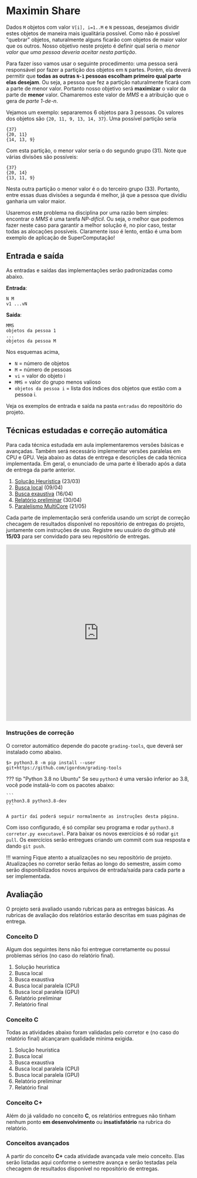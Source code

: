 # Maximin Share

Dados `M` objetos com valor `V[i], i=1..M` e `N` pessoas, desejamos dividir estes objetos de maneira mais igualitária possível. Como não é possível "quebrar" objetos, naturalmente alguns ficarão com objetos de maior valor que os outros. Nosso objetivo neste projeto é definir qual seria o *menor valor que uma pessoa deveria aceitar nesta partição*.

Para fazer isso vamos usar o seguinte procedimento: uma pessoa será responsável por fazer a partição dos objetos em `N` partes. Porém, ela deverá permitir que **todas as outras `N-1` pessoas escolham primeiro qual parte elas desejam**. Ou seja, a pessoa que fez a partição naturalmente ficará com a parte de menor valor. Portanto nosso objetivo será **maximizar** o valor da parte de **menor** valor. Chamaremos este valor de *MMS* e a atribuição que o gera de *parte 1-de-n*.

Vejamos um exemplo: separaremos 6 objetos para 3 pessoas. Os valores dos objetos são `{20, 11, 9, 13, 14, 37}`. Uma possível partição seria

```
{37}
{20, 11}
{14, 13, 9}
```

Com esta partição, o menor valor seria o do segundo grupo (31). Note que várias divisões são possíveis:

```
{37}
{20, 14}
{13, 11, 9}
```

Nesta outra partição o menor valor é o do terceiro grupo (33). Portanto, entre essas duas divisões a segunda é melhor, já que a pessoa que dividiu ganharia um valor maior.

Usaremos este problema na disciplina por uma razão bem simples: encontrar o *MMS* é uma tarefa *NP-difícil*. Ou seja, o melhor que podemos fazer neste caso para garantir a melhor solução é, no pior caso, testar todas as alocações possíveis. Claramente isso é lento, então é uma bom exemplo de aplicação de SuperComputação!

## Entrada e saída

As entradas e saídas das implementações serão padronizadas como abaixo.

**Entrada**:

```
N M
v1 ...vN
```

**Saída**:

```
MMS
objetos da pessoa 1
...
objetos da pessoa M
```

Nos esquemas acima,

* `N` = número de objetos
* `M` = número de pessoas
* `vi` = valor do objeto i
* `MMS` = valor do grupo menos valioso
* `objetos da pessoa i` = lista dos índices dos objetos que estão com a pessoa i.

Veja os exemplos de entrada e saída na pasta `entradas` do repositório do projeto.


## Técnicas estudadas e correção automática

Para cada técnica estudada em aula implementaremos versões básicas e avançadas. Também será necessário implementar versões paralelas em CPU e GPU. Veja abaixo as datas de entrega e descrições de cada técnica implementada. Em geral, o enunciado de uma parte é liberado após a data de entrega da parte anterior.

1. [Solução Heurística](heuristico) (23/03)
2. [Busca local](busca-local) (09/04)
3. [Busca exaustiva](busca-exaustiva) (16/04)
4. [Relatório preliminar](relatorio-1) (30/04)
5. [Paralelismo MultiCore](paralelismo-multicore) (21/05)

Cada parte de implementação será conferida usando um script de correção checagem de resultados disponível no repositório de entregas do projeto, juntamente com instruções de uso. Registre seu usuário do github até **15/03** para ser convidado para seu repositório de entregas.

<iframe width="640px" height= "480px" src= "https://forms.office.com/Pages/ResponsePage.aspx?id=wKZwY5B7CUe9blnCjt6DO36bxJ3XetxChDUDKdweTOJURUNKWkFLSklHNk1RWlVBTUNHWEszVExOViQlQCN0PWcu&embed=true" frameborder= "0" marginwidth= "0" marginheight= "0" style= "border: none; max-width:100%; max-height:100vh" allowfullscreen webkitallowfullscreen mozallowfullscreen msallowfullscreen> </iframe>

### Instruções de correção

O corretor automático depende do pacote `grading-tools`, que deverá ser instalado como abaixo.

```shell
$> python3.8 -m pip install --user git+https://github.com/igordsm/grading-tools
```

??? tip "Python 3.8 no Ubuntu"
    Se seu `python3` é uma versão inferior ao 3.8, você pode instalá-lo com os pacotes abaixo:

    ```
    python3.8 python3.8-dev
    ```

    A partir daí poderá seguir normalmente as instruções desta página.

Com isso configurado, é só compilar seu programa e rodar `python3.8 corretor.py executavel`. Para baixar os novos exercícios é só rodar `git pull`. Os exercícios serão entregues criando um commit com sua resposta e dando `git push`.


!!! warning
    Fique atento a atualizações no seu repositório de projeto. Atualizações no corretor serão feitas ao longo do semestre, assim como serão disponibilizados novos arquivos de entrada/saída para cada parte a ser implementada.

## Avaliação

O projeto será avaliado usando rubricas para as entregas básicas. As rubricas de avaliação dos relatórios estarão descritas em suas páginas de entrega.

### Conceito D

Algum dos seguintes itens não foi entregue corretamente ou possui problemas sérios (no caso do relatório final).

1. Solução heurística
2. Busca local
3. Busca exaustiva
4. Busca local paralela (CPU)
5. Busca local paralela (GPU)
6. Relatório preliminar
7. Relatório final


### Conceito C

Todas as atividades abaixo foram validadas pelo corretor e (no caso do relatório final) alcançaram qualidade mínima exigida.

1. Solução heurística
2. Busca local
3. Busca exaustiva
4. Busca local paralela (CPU)
5. Busca local paralela (GPU)
6. Relatório preliminar
7. Relatório final

### Conceito C+

Além do já validado no conceito **C**, os relatórios entregues não tinham nenhum ponto **em desenvolvimento** ou **insatisfatório** na rubrica do relatório.

### Conceitos avançados

A partir do  conceito **C+** cada atividade avançada vale meio conceito. Elas serão listadas aqui conforme o semestre avança e serão testadas pela checagem de resultados disponível no repositório de entregas.
